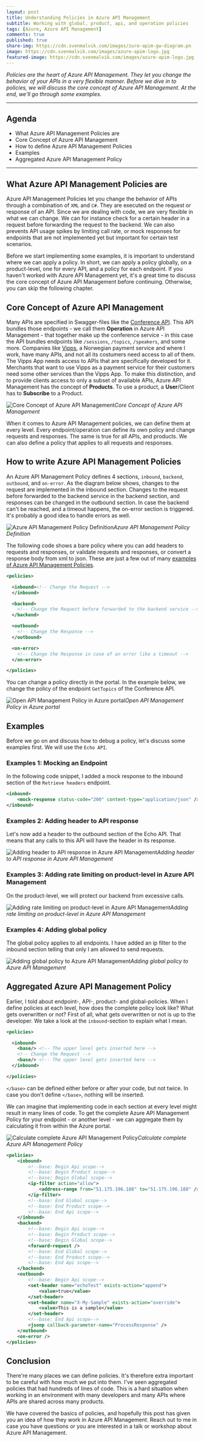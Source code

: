 ```yaml
---
layout: post
title: Understanding Policies in Azure API Management
subtitle: Working with global, product, api, and operation policies
tags: [Azure, Azure API Management]
comments: true
published: true
share-img: https://cdn.svenmalvik.com/images/zure-apim-gw-diagram.pn
image: https://cdn.svenmalvik.com/images/azure-apim-logo.jpg
featured-image: https://cdn.svenmalvik.com/images/azure-apim-logo.jpg
---
```


*Policies are the heart of Azure API Management. They let you change the behavior of your APIs in a very flexible manner. Before we dive in to policies, we will discuss the core concept of Azure API Management. At the end, we'll go through some examples.*

---

## Agenda

- What Azure API Management Policies are
- Core Concept of Azure API Management
- How to define Azure API Management Policies
- Examples
- Aggregated Azure API Management Policy

---

## What Azure API Management Policies are

Azure API Management Policies let you change the behavior of APIs through a combination of `XML` and `C#`. They are executed on the request or response of an API. Since we are dealing with code, we are very flexible in what we can change. We can for instance check for a certain header in a request before forwarding the request to the backend. We can also prevents API usage spikes by limiting call rate, or mock responses for endpoints that are not implemented yet but important for certain test scenarios.

Before we start implementing some examples, it is important to understand where we can apply a policy. In short, we can apply a policy globally, on a product-level, one for every API, and a policy for each endpoint. If you haven't worked with Azure API Management yet, it's a great time to discuss the core concept of Azure API Management before continuing. Otherwise, you can skip the following chapter.

## Core Concept of Azure API Management

Many APIs are specified in Swagger-files like the [Conference API](https://conferenceapi.azurewebsites.net/?format=json). This API bundles those endpoints - we call them **Operation** in Azure API Management - that together make up the conference service - in this case the API bundles endpoints like `/sessions`, `/topics`, `/speakers`, and some more. Companies like [Vipps](https://vipps.no), a Norwegian payment service and where I work, have many APIs, and not all its costumers need access to all of them. The Vipps App needs access to APIs that are specifically developed for it. Merchants that want to use Vipps as a payment service for their customers need some other services than the Vipps App. To make this distinction, and to provide clients access to only a subset of available APIs, Azure API Management has the concept of **Products**. To use a product, a **User**/Client has to **Subscribe** to a Product.

![Core Concept of Azure API Management](https://cdn.svenmalvik.com/images/azure-apim-policies-0.png "Core Concept of Azure API Management")*Core Concept of Azure API Management*

When it comes to Azure API Management policies, we can define them at every level. Every endpoint/operation can define its own policy and change requests and responses. The same is true for all APIs, and products. We can also define a policy that applies to all requests and responses.

## How to write Azure API Management Policies

An Azure API Management Policy defines 4 sections, `inbound`, `backend`, `outbound`, and `on-error`. As the diagram below shows, changes to the request are implemented in the inbound section. Changes to the request before forwarded to the backend service in the backend section, and responses can be changed in the outbound section. In case the backend can't be reached, and a timeout happens, the on-error section is triggered. It's probably a good idea to handle errors as well.

![Azure API Management Policy Definition](https://cdn.svenmalvik.com/images/azure-apim-policies-1.png "Azure API Management Policy Definition")*Azure API Management Policy Definition*

The following code shows a bare policy where you can add headers to requests and responses, or validate requests and responses, or convert a response body from xml to json. These are just a few out of many [examples of Azure API Management Policies](https://docs.microsoft.com/en-us/azure/api-management/api-management-policies).

```xml
<policies>

  <inbound><!-- Change the Request -->
  </inbound>

  <backend>
    <!-- Change the Request before forwarded to the backend service -->
  </backend>

  <outbound>
    <!-- Change the Response -->
  </outbound>

  <on-error>
    <!-- Change the Response in case of an error like a timeout -->
  </on-error>

</policies>
```

You can change a policy directly in the portal. In the example below, we change the policy of the endpoint `GetTopics` of the Conference API.

![Open API Management Policy in Azure portal](https://cdn.svenmalvik.com/images/azure-apim-policies-5.png "Open API Management Policy in Azure portal")*Open API Management Policy in Azure portal*

## Examples

Before we go on and discuss how to debug a policy, let's discuss some examples first. We will use the `Echo API`.

### Examples 1: Mocking an Endpoint

In the following code snippet, I added a mock response to the inbound section of the `Retrieve headers` endpoint.
```xml
<inbound>
    <mock-response status-code="200" content-type="application/json" />
</inbound>
```

### Examples 2: Adding header to API response

Let's now add a header to the outbound section of the Echo API. That means that any calls to this API will have the header in its response.

![Adding header to API response in Azure API Management](https://cdn.svenmalvik.com/images/azure-apim-policies-6.png "Adding header to API response in Azure API Management")*Adding header to API response in Azure API Management*

### Examples 3: Adding rate limiting on product-level in Azure API Management

On the product-level, we will protect our backend from excessive calls.

![Adding rate limiting on product-level in Azure API Management](https://cdn.svenmalvik.com/images/azure-apim-policies-7.png "Adding rate limiting on product-level in Azure API Management")*Adding rate limiting on product-level in Azure API Management*

### Examples 4: Adding global policy

The global policy applies to all endpoints. I have added an ip filter to the inbound section telling that only I am allowed to send requests.

![Adding global policy to Azure API Management](https://cdn.svenmalvik.com/images/azure-apim-policies-8.png "Adding global policy to Azure API Management")*Adding global policy to Azure API Management*

## Aggregated Azure API Management Policy

Earlier, I told about endpoint-, API-, product- and global-policies. When I define policies at each level, how does the complete policy look like? What gets overwritten or not? First of all, what gets overwritten or not is up to the developer. We take a look at the `inbound`-section to explain what I mean.

```xml
<policies>

  <inbound>
    <base/> <!-- The upper level gets inserted here -->
    <!-- Change the Request -->
    <base/> <!-- The upper level gets inserted here -->
  </inbound>

</policies>
```

`</base>` can be defined either before or after your code, but not twice. In case you don't define `</base>`, nothing will be inserted.

We can imagine that implementing code in each section at every level might result in many lines of code. To get the complete Azure API Management Policy for your endpoint - or another level - we can aggregate them by calculating it from within the Azure portal.

![Calculate complete Azure API Management Policy](https://cdn.svenmalvik.com/images/azure-apim-policies-4.png "Calculate complete Azure API Management Policy")*Calculate complete Azure API Management Policy*

```xml
<policies>
    <inbound>
        <!--base: Begin Api scope-->
        <!--base: Begin Product scope-->
        <!--base: Begin Global scope-->
        <ip-filter action="allow">
            <address-range from="51.175.196.188" to="51.175.196.188" />
        </ip-filter>
        <!--base: End Global scope-->
        <!--base: End Product scope-->
        <!--base: End Api scope-->
    </inbound>
    <backend>
        <!--base: Begin Api scope-->
        <!--base: Begin Product scope-->
        <!--base: Begin Global scope-->
        <forward-request />
        <!--base: End Global scope-->
        <!--base: End Product scope-->
        <!--base: End Api scope-->
    </backend>
    <outbound>
        <!--base: Begin Api scope-->
        <set-header name="echoTest" exists-action="append">
            <value>true</value>
        </set-header>
        <set-header name="X-My-Sample" exists-action="override">
            <value>This is a sample</value>
        </set-header>
        <!--base: End Api scope-->
        <jsonp callback-parameter-name="ProcessResponse" />
    </outbound>
    <on-error />
</policies>
```

## Conclusion

There're many places we can define policies. It's therefore extra important to be careful with how much we put into them. I've seen aggregated policies that had hundreds of lines of code. This is a hard situation when working in an environment with many developers and many APIs where APIs are shared across many products.

We have covered the basics of policies, and hopefully this post has given you an idea of how they work in Azure API Management. Reach out to me in case you have questions or you are interested in a talk or workshop about Azure API Management.
